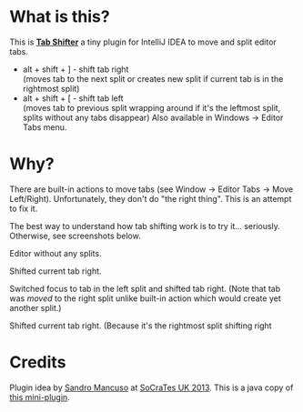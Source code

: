 What is this?
====
This is [**Tab Shifter**](http://plugins.jetbrains.com/plugin/7475) a tiny plugin for IntelliJ IDEA to move and split editor tabs.
 - alt + shift + \] - shift tab right<br/>
 (moves tab to the next split or creates new split if current tab is in the rightmost split)
 - alt + shift + \[ - shift tab left<br/>
 (moves tab to previous split wrapping around if it's the leftmost split, splits without any tabs disappear)
Also available in Windows -> Editor Tabs menu.


Why?
====
There are built-in actions to move tabs (see Window -> Editor Tabs -> Move Left/Right).
Unfortunately, they don't do "the right thing". This is an attempt to fix it.

The best way to understand how tab shifting work is to try it... seriously.
Otherwise, see screenshots below.

Editor without any splits.
<img src="https://raw.githubusercontent.com/dkandalov/tab-shift/master/screenshot0.png" alt="" title="" align="center"/>

Shifted current tab right.
<img src="https://raw.githubusercontent.com/dkandalov/tab-shift/master/screenshot1.png" alt="" title="" align="center"/>

Switched focus to tab in the left split and shifted tab right.
(Note that tab was *moved* to the right split unlike built-in action which would create yet another split.)
<img src="https://raw.githubusercontent.com/dkandalov/tab-shift/master/screenshot2.png" alt="" title="" align="center"/>

Shifted current tab right.
(Because it's the rightmost split shifting right
<img src="https://raw.githubusercontent.com/dkandalov/tab-shift/master/screenshot3.png" alt="" title="" align="center"/>


Credits
====
Plugin idea by [Sandro Mancuso](https://twitter.com/sandromancuso) at [SoCraTes UK 2013](http://socratesuk.org).
This is a java copy of [this mini-plugin](https://gist.github.com/dkandalov/6643735).